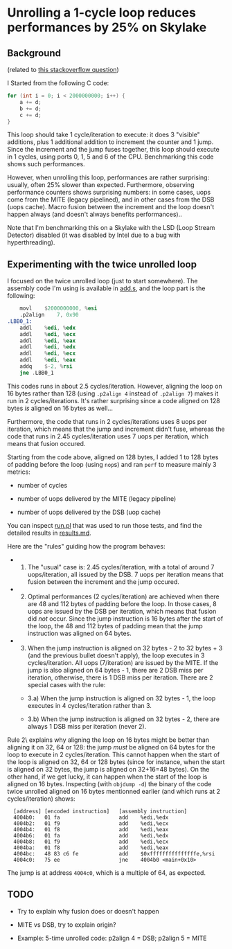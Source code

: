 Unrolling a 1-cycle loop reduces performances by 25% on Skylake
===

## Background

(related to [this stackoverflow question](https://stackoverflow.com/q/59883527/4990392))

I Started from the following C code:

```c
for (int i = 0; i < 2000000000; i++) {
    a += d;
    b += d;
    c += d;
}
```

This loop should take 1 cycle/iteration to execute: it does 3
"visible" additions, plus 1 additional addition to increment the
counter and 1 jump. Since the increment and the jump fuses together,
this loop should execute in 1 cycles, using ports 0, 1, 5 and 6 of the
CPU. Benchmarking this code shows such performances.

However, when unrolling this loop, performances are rather surprising:
usually, often 25% slower than expected. Furthermore, observing
performance counters shows surprising numbers: in some cases, uops
come from the MITE (legacy pipelined), and in other cases from the DSB
(uops cache). Macro fusion between the increment and the loop doesn't
happen always (and doesn't always benefits performances)..

Note that I'm benchmarking this on a Skylake with the LSD (Loop Stream
Detector) disabled (it was disabled by Intel due to a bug with
hyperthreading).

## Experimenting with the twice unrolled loop

I focused on the twice unrolled loop (just to start somewhere). The
assembly code I'm using is available in [add.s](add.s), and the loop
part is the following:

```asm
	movl	$2000000000, %esi
	.p2align	7, 0x90
.LBB0_1:
	addl	%edi, %edx
	addl	%edi, %ecx
	addl	%edi, %eax
    addl	%edi, %edx
	addl	%edi, %ecx
	addl	%edi, %eax
	addq	$-2, %rsi
	jne	.LBB0_1
```


This codes runs in about 2.5 cycles/iteration. However, aligning the
loop on 16 bytes rather than 128 (using `.p2align 4` instead of
`.p2align 7`) makes it run in 2 cycles/iterations. It's rather
surprising since a code aligned on 128 bytes _is_ aligned on 16 bytes
as well...

Furthermore, the code that runs in 2 cycles/iterations uses 8 uops per
iteration, which means that the jump and increment didn't fuse,
whereas the code that runs in 2.45 cycles/iteration uses 7 uops per
iteration, which means that fusion occured.

Starting from the code above, aligned on 128 bytes, I added 1 to 128
bytes of padding before the loop (using `nop`s) and ran `perf` to
measure mainly 3 metrics:

  - number of cycles
  
  - number of uops delivered by the MITE (legacy pipeline)
  
  - number of uops delivered by the DSB (uop cache)

You can inspect [run.pl](run.pl) that was used to run those tests, and
find the detailed results in [results.md](results.md).

Here are the "rules" guiding how the program behaves:

 - 1) The "usual" case is: 2.45 cycles/iteration, with a total of
   around 7 uops/iteration, all issued by the DSB. 7 uops per
   iteration means that fusion between the increment and the jump
   occured.

 - 2) Optimal performances (2 cycles/iteration) are achieved when
   there are 48 and 112 bytes of padding before the loop. In those
   cases, 8 uops are issued by the DSB per iteration, which means that
   fusion did _not_ occur. Since the jump instruction is 16 bytes
   after the start of the loop, the 48 and 112 bytes of padding mean
   that the jump instruction was aligned on 64 bytes.
   
 - 3) When the jump instruction is aligned on 32 bytes - 2 to 32
   bytes + 3 (and the previous bullet doesn't apply), the loop
   executes in 3 cycles/iteration. All uops (7/iteration) are issued
   by the MITE. If the jump is also aligned on 64 bytes - 1, there are
   2 DSB miss per iteration, otherwise, there is 1 DSB miss per
   iteration. There are 2 special cases with the rule:
   
   - 3.a) When the jump instruction is aligned on 32 bytes - 1, the
     loop executes in 4 cycles/iteration rather than 3.
     
   - 3.b) When the jump instruction is aligned on 32 bytes - 2, there
     are always 1 DSB miss per iteration (never 2).
   

Rule 2\ explains why aligning the loop on 16 bytes might be better
than aligning it on 32, 64 or 128: the jump _must_ be aligned on 64
bytes for the loop to execute in 2 cycles/iteration. This cannot
happen when the start of the loop is aligned on 32, 64 or 128 bytes
(since for instance, when the start is aligned on 32 bytes, the jump
is aligned on 32+16=48 bytes). On the other hand, if we get lucky, it
can happen when the start of the loop is aligned on 16
bytes. Inspecting (with `objdump -d`) the binary of the code twice
unrolled aligned on 16 bytes mentionned earlier (and which runs at 2
cycles/iteration) shows:

```
  [address] [encoded instruction]   [assembly instruction]
  4004b0:	01 fa                	add    %edi,%edx
  4004b2:	01 f9                	add    %edi,%ecx
  4004b4:	01 f8                	add    %edi,%eax
  4004b6:	01 fa                	add    %edi,%edx
  4004b8:	01 f9                	add    %edi,%ecx
  4004ba:	01 f8                	add    %edi,%eax
  4004bc:	48 83 c6 fe          	add    $0xfffffffffffffffe,%rsi
  4004c0:	75 ee                	jne    4004b0 <main+0x10>
```

The jump is at address `4004c0`, which is a multiple of 64, as
expected.



## TODO

 - Try to explain why fusion does or doesn't happen

 - MITE vs DSB, try to explain origin?
 
 - Example: 5-time unrolled code: p2align 4 = DSB; p2align 5 = MITE
